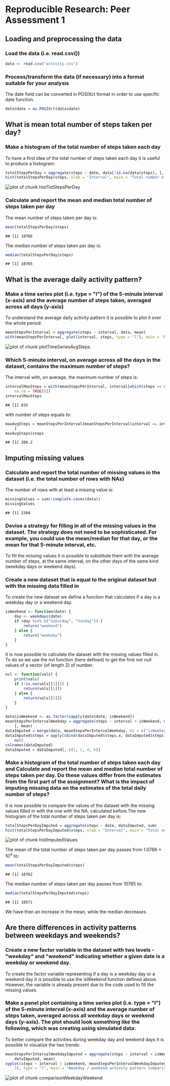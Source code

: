 # Reproducible Research: Peer Assessment 1



## Loading and preprocessing the data
### Load the data (i.e. read.csv())

```r
data <- read.csv("activity.csv")
```

### Process/transform the data (if necessary) into a format suitable for your analysis
The date field can be converted in POSIXct format in order to use specific date function.

```r
data$date = as.POSIXct(data$date)
```



## What is mean total number of steps taken per day?
### Make a histogram of the total number of steps taken each day
To have a first idea of the total number of steps taken each day it is useful to produce a histogram:

```r
totalStepsPerDay = aggregate(steps ~ date, data[!is.na(data$steps), ], sum)
hist(totalStepsPerDay$steps, xlab = "Interval", main = "Total number of steps per day")
```

![plot of chunk histTotStepsPerDay](figure/histTotStepsPerDay.png) 

### Calculate and report the mean and median total number of steps taken per day
The mean number of steps taken per day is:

```r
mean(totalStepsPerDay$steps)
```

```
## [1] 10766
```

The median number of steps taken per day is:

```r
median(totalStepsPerDay$steps)
```

```
## [1] 10765
```



## What is the average daily activity pattern?
### Make a time series plot (i.e. type = "l") of the 5-minute interval (x-axis) and the average number of steps taken, averaged across all days (y-axis)
To understand the average daily activity pattern it is possible to plot it over the whole period:

```r
meanStepsPerInterval = aggregate(steps ~ interval, data, mean)
with(meanStepsPerInterval, plot(interval, steps, type = "l"), main = "Daily activity pattern")
```

![plot of chunk plotTimeSeriesAvgSteps](figure/plotTimeSeriesAvgSteps.png) 

### Which 5-minute interval, on average across all the days in the dataset, contains the maximum number of steps?
The interval with, on average, the maximum number of steps is:

```r
intervalMaxSteps = with(meanStepsPerInterval, interval[which(steps == max(steps, 
    na.rm = TRUE))])
intervalMaxSteps
```

```
## [1] 835
```

with number of steps equals to:

```r
maxAvgSteps = meanStepsPerInterval[meanStepsPerInterval$interval == intervalMaxSteps, 
    ]
maxAvgSteps$steps
```

```
## [1] 206.2
```




## Imputing missing values
### Calculate and report the total number of missing values in the dataset (i.e. the total number of rows with NAs)
The number of rows with at least a missing value is:

```r
missingValues = sum(!complete.cases(data))
missingValues
```

```
## [1] 2304
```


### Devise a strategy for filling in all of the missing values in the dataset. The strategy does not need to be sophisticated. For example, you could use the mean/median for that day, or the mean for that 5-minute interval, etc.
To fill the missing values it is possible to substitute them with the average number of steps, at the same interval, on the other days of the same kind (weekday days or weekend days).
### Create a new dataset that is equal to the original dataset but with the missing data filled in
To create the new dataset we define a function that calculates if a day is a weekday day or a weekend day.

```r
isWeekend <- function(date) {
    day <- weekdays(date)
    if (day %in% c("Saturday", "Sunday")) {
        return("weekend")
    } else {
        return("weekday")
    }
}
```

It is now possible to calculate the dataset with the missing values filled in. To do so we use the nvl function (here defined) to get the first not null values of a vector (of length 2) of number.

```r
nvl <- function(vals) {
    print(vals)
    if (!is.na(vals[[1]])) {
        return(vals[[1]])
    } else {
        return(vals[[2]])
    }
}

data$isWeekend <- as.factor(sapply(data$date, isWeekend))
meanStepsPerIntervalWeekday = aggregate(steps ~ interval + isWeekend, data[!is.na(data$steps), 
    ], mean)
dataImputed = merge(data, meanStepsPerIntervalWeekday, by = c("isWeekend", "interval"))
dataImputed$steps = apply(cbind(dataImputed$steps.x, dataImputed$steps.y), 1, 
    nvl)
colnames(dataImputed)
dataImputed = dataImputed[, c(1, 2, 4, 6)]
```


### Make a histogram of the total number of steps taken each day and Calculate and report the mean and median total number of steps taken per day. Do these values differ from the estimates from the first part of the assignment? What is the impact of imputing missing data on the estimates of the total daily number of steps?
It is now possible to compare the values of the dataset with the missing values filled in with the one with the NA, calculated before.The new histogram of the total number of steps taken per day is:

```r
totalStepsPerDayImputed = aggregate(steps ~ date, dataImputed, sum)
hist(totalStepsPerDayImputed$steps, xlab = "Interval", main = "Total number of steps per day")
```

![plot of chunk histImputedValues](figure/histImputedValues.png) 

The mean of the total number of steps taken per day passes from 1.0766 &times; 10<sup>4</sup> to:

```r
mean(totalStepsPerDayImputed$steps)
```

```
## [1] 10762
```

The median number of steps taken per day passes from 10765 to:

```r
median(totalStepsPerDayImputed$steps)
```

```
## [1] 10571
```

We have then an increase in the mean, while the median decreases.


## Are there differences in activity patterns between weekdays and weekends?
### Create a new factor variable in the dataset with two levels - "weekday" and "weekend" indicating whether a given date is a weekday or weekend day.
To create the factor variable representing if a day is a weekday day or a weekend day it is possible to use the isWeekend function defined above. However, the variable is already present due to the code used to fill the missing values.




### Make a panel plot containing a time series plot (i.e. type = "l") of the 5-minute interval (x-axis) and the average number of steps taken, averaged across all weekday days or weekend days (y-axis). The plot should look something like the following, which was creating using simulated data: 
To better compare the activities during weekday day and weekend days it is possible to visualize the two trends:

```r
meanStepsPerIntervalWeekdayImputed = aggregate(steps ~ interval + isWeekend, 
    dataImputed, mean)
xyplot(steps ~ interval | isWeekend, meanStepsPerIntervalWeekdayImputed, layout = c(1, 
    2), type = "l", main = "Weekday / weekend activity pattern comparison")
```

![plot of chunk comparisonWeekdayWeekend](figure/comparisonWeekdayWeekend.png) 


